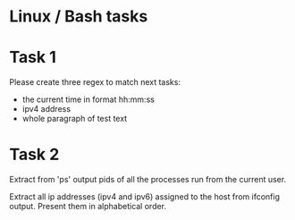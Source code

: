 # Linux / Bash tasks

# Task 1

Please create three regex to match next tasks:
 - the current time in format hh:mm:ss
 - ipv4 address
 - whole paragraph of test text

# Task 2

Extract from 'ps' output pids of all the processes run from the current user.

Extract all ip addresses (ipv4 and ipv6) assigned to the host from ifconfig output. Present them in alphabetical order.


